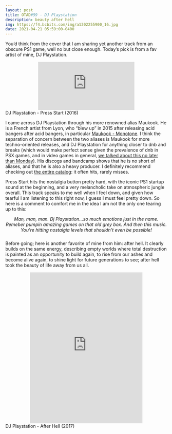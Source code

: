 ```yaml
---
layout: post
title: OTAD#59 - DJ Playstation
description: beauty after hell
img: https://f4.bcbits.com/img/a1302255900_16.jpg
date: 2021-04-21 05:59:00-0400
---
```


You’d think from the cover that I am sharing yet another track from an obscure PS1 game, well no but close enough. Today’s pick is from a fav artist of mine, DJ Playstation.

<div class="row">
    <div class="col-sm mt-3 mt-md-0 video" align="center">
        <iframe src="https://www.youtube.com/embed/XnIvlNUF94o" frameborder="0" allow="accelerometer; autoplay; encrypted-media; gyroscope; picture-in-picture" allowfullscreen></iframe>
    </div>
</div>

<div class="caption">
    DJ Playstation - Press Start (2016)
</div>

I came across DJ Playstation through his more renowned alias Maukook. He is a French artist from Lyon, who “blew up” in 2015 after releasing acid bangers after acid bangers, in particular [Maukook - Monotone](https://youtu.be/64Q7ZmE8A_U). I think the separation of concern between the two aliases is Maukook for more techno-oriented releases, and DJ Playstation for anything closer to dnb and breaks (which would make perfect sense given the prevalence of dnb in PSX games, and in video games in general, [we talked about this no later than Monday](/music/57_otad/)). His discogs and bandcamp shows that he is no short of aliases, and that he is also a heavy producer. I definitely recommend checking out [the entire catalog](https://djplaystation.bandcamp.com): it often hits, rarely misses.

Press Start hits the nostalgia button pretty hard, with the iconic PS1 startup sound at the beginning, and a very melancholic take on atmospheric jungle overall. This track speaks to me well when I feel down, and given how tearful I am listening to this right now, I guess I must feel pretty down. So here is a comment to comfort me in the idea I am not the only one tearing up to this:

<div style="text-align: center; font-style: italic; margin-bottom: 25px">
    Man, man, man. Dj Playstation...so much emotions just in the name. Remeber pumpin amazing games on that old grey box. And then this music. You're hitting nostalgia levels that shouldn't even be possible!
</div>

Before going; here is another favorite of mine from him: after hell. It clearly builds on the same energy, describing empty worlds where total destruction is painted as an opportunity to build again, to rise from our ashes and become alive again, to shine light for future generations to see; after hell took the beauty of life away from us all.

<div style="text-align: center;">
    <iframe style="border: 0; width: 350px; height: 470px;" src="https://bandcamp.com/EmbeddedPlayer/album=1621904383/size=large/bgcol=ffffff/linkcol=0687f5/tracklist=false/track=3334587689/transparent=true/" seamless><a href="https://djplaystation.bandcamp.com/album/play005-before-paradise">PLAY005 - BEFORE PARADISE by dj playstation</a></iframe>
</div>

<div class="caption">
    DJ Playstation - After Hell (2017)
</div>
